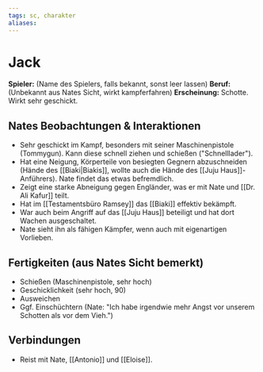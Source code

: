 ```yaml
---
tags: sc, charakter
aliases:
---
```

# Jack

**Spieler:** (Name des Spielers, falls bekannt, sonst leer lassen)
**Beruf:** (Unbekannt aus Nates Sicht, wirkt kampferfahren)
**Erscheinung:** Schotte. Wirkt sehr geschickt.

## Nates Beobachtungen & Interaktionen
*   Sehr geschickt im Kampf, besonders mit seiner Maschinenpistole (Tommygun). Kann diese schnell ziehen und schießen ("Schnelllader").
*   Hat eine Neigung, Körperteile von besiegten Gegnern abzuschneiden (Hände des [[Biaki|Biakis]], wollte auch die Hände des [[Juju Haus]]-Anführers). Nate findet das etwas befremdlich.
*   Zeigt eine starke Abneigung gegen Engländer, was er mit Nate und [[Dr. Ali Kafur]] teilt.
*   Hat im [[Testamentsbüro Ramsey]] das [[Biaki]] effektiv bekämpft.
*   War auch beim Angriff auf das [[Juju Haus]] beteiligt und hat dort Wachen ausgeschaltet.
*   Nate sieht ihn als fähigen Kämpfer, wenn auch mit eigenartigen Vorlieben.

## Fertigkeiten (aus Nates Sicht bemerkt)
*   Schießen (Maschinenpistole, sehr hoch)
*   Geschicklichkeit (sehr hoch, 90)
*   Ausweichen
*   Ggf. Einschüchtern (Nate: "Ich habe irgendwie mehr Angst vor unserem Schotten als vor dem Vieh.")

## Verbindungen
*   Reist mit Nate, [[Antonio]] und [[Eloise]].